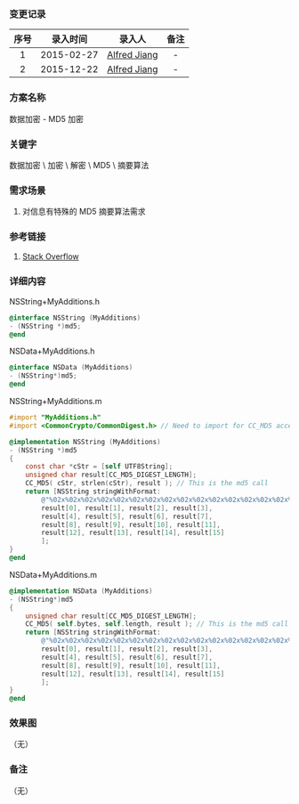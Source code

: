 ### 变更记录

| 序号 | 录入时间 | 录入人 | 备注 |
|:--------:|:--------:|:--------:|:--------:|
| 1 | 2015-02-27 | [Alfred Jiang](https://github.com/viktyz) | - |
| 2 | 2015-12-22 | [Alfred Jiang](https://github.com/viktyz) | - |

### 方案名称

数据加密 - MD5 加密

### 关键字

数据加密 \ 加密 \ 解密 \ MD5 \ 摘要算法

### 需求场景

1. 对信息有特殊的 MD5 摘要算法需求

### 参考链接

1. [Stack Overflow](http://stackoverflow.com/questions/1524604/md5-algorithm-in-objective-c)

### 详细内容

NSString+MyAdditions.h
```objectivec
@interface NSString (MyAdditions)
- (NSString *)md5;
@end
```

NSData+MyAdditions.h
```objectivec
@interface NSData (MyAdditions)
- (NSString*)md5;
@end
```

NSString+MyAdditions.m
```objectivec
#import "MyAdditions.h"
#import <CommonCrypto/CommonDigest.h> // Need to import for CC_MD5 access

@implementation NSString (MyAdditions)
- (NSString *)md5
{
    const char *cStr = [self UTF8String];
    unsigned char result[CC_MD5_DIGEST_LENGTH];
    CC_MD5( cStr, strlen(cStr), result ); // This is the md5 call
    return [NSString stringWithFormat:
        @"%02x%02x%02x%02x%02x%02x%02x%02x%02x%02x%02x%02x%02x%02x%02x%02x",
        result[0], result[1], result[2], result[3],
        result[4], result[5], result[6], result[7],
        result[8], result[9], result[10], result[11],
        result[12], result[13], result[14], result[15]
        ];
}
@end
```

NSData+MyAdditions.m
```objectivec
@implementation NSData (MyAdditions)
- (NSString*)md5
{
    unsigned char result[CC_MD5_DIGEST_LENGTH];
    CC_MD5( self.bytes, self.length, result ); // This is the md5 call
    return [NSString stringWithFormat:
        @"%02x%02x%02x%02x%02x%02x%02x%02x%02x%02x%02x%02x%02x%02x%02x%02x",
        result[0], result[1], result[2], result[3],
        result[4], result[5], result[6], result[7],
        result[8], result[9], result[10], result[11],
        result[12], result[13], result[14], result[15]
        ];
}
@end
```

### 效果图
（无）

### 备注
（无）
